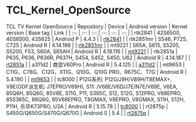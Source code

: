# TCL_Kernel_OpenSource
TCL TV Kernel OpenSource
| Repository | Device | Android version | Kernel version | Base tag | Link |
| :-: | :-: | :-: | :-: | :-: | :-: |
| rtk2841 | 42S6500, 40S6500, 43S625 | Android P | 4.4.3 | | [rtk2841](https://github.com/TCLOpenSource/rtk2841) |
| rtk2851mr | S546, P725, C725 | Android R | 4.14.198 | | [rtk2851mr](https://github.com/TCLOpenSource/rt2851mr) |
| mt9221 | S65A, S615, S5205, S5200, F53, S60A, S65AH | Android R | 4.19.116 | | [mt9221](https://github.com/TCLOpenSource/mt9221) |
| rtk2851a | P635, P636, P636R, P637H, S454, S452, S450, U62 | Android R | 4.14.187 | | [rt2851a](https://github.com/TCLOpenSource/rt2851a) |
| a311d2 | 商显V60Pro | Android R | 5.4.125 | | [a311d2](https://github.com/TCLOpenSource/a311d2) |
| mt9653 | C11G、C78G、C12G、X11G、Q10G、Q10G PRO、R675C、T7G | Android R | 5.4.190 | | [mt9653](https://github.com/TCLOpenSource/mt9653) |
| tc8000 | P12G系列: P12G/J9H/V89H/T8EMAX+, V8E(ODF派生机: J7EPRO/V69H), S11: /V68E/V6D/J7E/N7E/V69E, V6EA, 85Q6H, 85Q6G, 85V8E, S11G, P11, S365C, S12, S12G, S12PRO, V68EPRO, 85S365C, 86Q6G, 85V68EPRO, T8GMAX, V8EPRO, V8GMAX, S11H, S12H, P11H, 乐华K73PRO, U3A | Android R | 5.15.78 | | [tc8000](https://github.com/TCLOpenSource/tc8000) |
| rt2875p | S450G/Q650G/S470G/Q670G | Android S | 5.4 | | [rt2875p](https://github.com/TCLOpenSource/rt2875p) |
